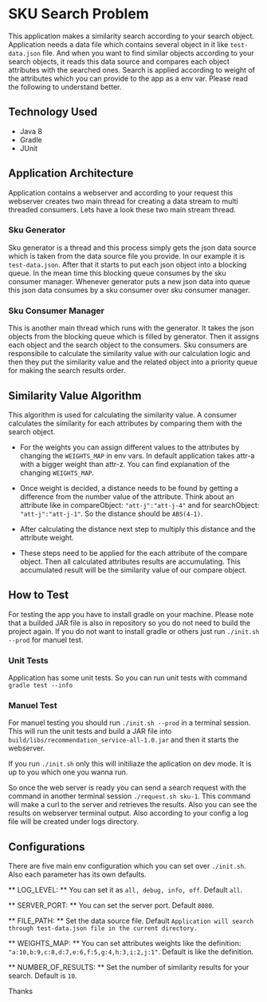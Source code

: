 # SKU Search Problem
This application makes a similarity search according to your search object. Application needs a data file which contains several object in it like `test-data.json` file. And when you want to find similar objects according to your search objects, it reads this data source and compares each object attributes with the searched ones. Search is applied according to weight of the attributes which you can provide to the app as a env var. Please read the following to understand better.

## Technology Used
* Java 8
* Gradle
* JUnit

## Application Architecture
Application contains a webserver and according to your request this webserver creates two main thread for creating a data stream to multi threaded consumers. Lets have a look these two main stream thread. 

### Sku Generator
Sku generator is a thread and this process simply gets the json data source which is taken from the data source file you provide. In our example it is `test-data.json`. After that it starts to put each json object into a blocking queue. In the mean time this blocking queue consumes by the sku consumer manager. Whenever generator puts a new json data into queue this json data consumes by a sku consumer over sku consumer manager.

### Sku Consumer Manager
This is another main thread which runs with the generator. It takes the json objects from the blocking queue which is filled by generator. Then it assigns each object and the search object to the consumers. Sku consumers are responsibile to calculate the similarity value with our calculation logic and then they put the similarity value and the related object into a priority queue for making the search results order.

## Similarity Value Algorithm
This algorithm is used for calculating the similarity value. A consumer calculates the similarity for each attributes by comparing them with the search object. 

* For the weights you can assign different values to the attributes by changing the `WEIGHTS_MAP` in env vars. In default application takes attr-a with a bigger weight than attr-z. You can find explanation of the changing `WEIGHTS_MAP`.

* Once weight is decided, a distance needs to be found by getting a difference from the number value of the attribute. Think about an attribute like in compareObject: `"att-j":"att-j-4"` and for searchObject: `"att-j":"att-j-1"`. So the distance should be `ABS(4-1)`.

* After calculating the distance next step to multiply this distance and the attribute weight.

* These steps need to be applied for the each attribute of the compare object. Then all calculated attributes results are accumulating. This accumulated result will be the similarity value of our compare object.

## How to Test
For testing the app you have to install gradle on your machine. Please note that a builded JAR file is also in repository so you do not need to build the project again. If you do not want to install gradle or others just run `./init.sh --prod` for manuel test.

### Unit Tests
Application has some unit tests. So you can run unit tests with command `gradle test --info`

### Manuel Test
For manuel testing you should run `./init.sh --prod` in a terminal session. This will run the unit tests and build a JAR file into `build/libs/recommendation_service-all-1.0.jar` and then it starts the webserver.

If you run `./init.sh` only this will initiliaze the aplication on dev mode. It is up to you which one you wanna run.

So once the web server is ready you can send a search request with the command in another terminal session `./request.sh sku-1`. This command will make a curl to the server and retrieves the results. Also you can see the results on webserver terminal output. Also according to your config a log file will be created under logs directory.

## Configurations
There are five main env configuration which you can set over `./init.sh`. Also each parameter has its own defaults.

** LOG_LEVEL: ** You can set it as `all, debug, info, off`. Default `all`.

** SERVER_PORT: ** You can set the server port. Default `8080`.

** FILE_PATH: ** Set the data source file. Default `Application will search through test-data.json file in the current directory.`

** WEIGHTS_MAP: ** You can set attributes weights like the definition: `"a:10,b:9,c:8,d:7,e:6,f:5,g:4,h:3,i:2,j:1"`. Default is like the definition. 

** NUMBER_OF_RESULTS: ** Set the number of similarity results for your search. Default is `10`.

Thanks
